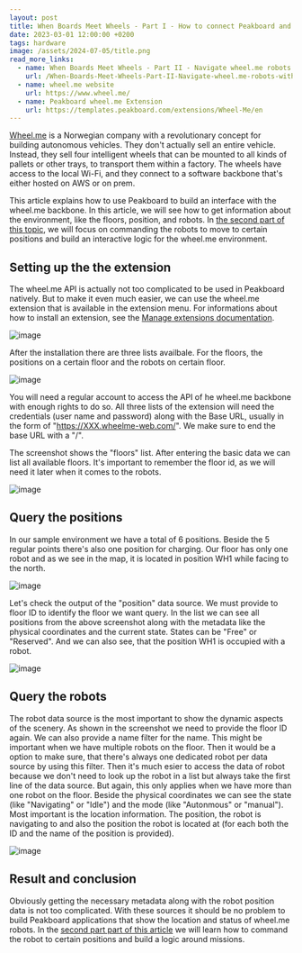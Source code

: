 ```yaml
---
layout: post
title: When Boards Meet Wheels - Part I - How to connect Peakboard and wheel.me robots
date: 2023-03-01 12:00:00 +0200
tags: hardware
image: /assets/2024-07-05/title.png
read_more_links:
  - name: When Boards Meet Wheels - Part II - Navigate wheel.me robots with Peaboard 
    url: /When-Boards-Meet-Wheels-Part-II-Navigate-wheel.me-robots-with-Peaboard.html
  - name: wheel.me website
    url: https://www.wheel.me/
  - name: Peakboard wheel.me Extension
    url: https://templates.peakboard.com/extensions/Wheel-Me/en
---
```

[Wheel.me](https://www.wheel.me/) is a Norwegian company with a revolutionary concept for building autonomous vehicles. They don't actually sell an entire vehicle. Instead, they sell four intelligent wheels that can be mounted to all kinds of pallets or other trays, to transport them within a factory. The wheels have access to the local Wi-Fi, and they connect to a software backbone that's either hosted on AWS or on prem.

This article explains how to use Peakboard to build an interface with the wheel.me backbone. In this article, we will see how to get information about the environment, like the floors, position, and robots. In [the second part of this topic](/When-Boards-Meet-Wheels-Part-II-Navigate-wheel.me-robots-with-Peaboard.html), we will focus on commanding the robots to move to certain positions and build an interactive logic for the wheel.me environment.

## Setting up the the extension

The wheel.me API is actually not too complicated to be used in Peakboard natively. But to make it even much easier, we can use the wheel.me extension that is available in the extension menu. For informations about how to install an extension, see the [Manage extensions documentation](https://help.peakboard.com/data_sources/Extension/en-ManageExtension.html).

![image](/assets/2024-07-05/010.png)

After the installation there are three lists availbale. For the floors, the positions on a certain floor and the robots on certain floor.

![image](/assets/2024-07-05/020.png)

You will need a regular account to access the API of he wheel.me backbone with enough rights to do so. All three lists of the extension will need the credentials (user name and password) along with the Base URL, usually in the form of "https://XXX.wheelme-web.com/". We make sure to end the base URL with a "/".

The screenshot shows the "floors" list. After entering the basic data we can list all available floors. It's important to remember the floor id, as we will need it later when it comes to the robots.

![image](/assets/2024-07-05/030.png)

## Query the positions

In our sample environment we have a total of 6 positions. Beside the 5 regular points there's also one position for charging. Our floor has only one robot and as we see in the map, it is located in position WH1 while facing to the north.

![image](/assets/2024-07-05/040.png)

Let's check the output of the "position" data source. We must provide to floor ID to identify the floor we want query. In the list we can see all positions from the above screenshot along with the metadata like the physical coordinates and the current state. States can be "Free" or "Reserved". And we can also see, that the position WH1 is occupied with a robot. 

![image](/assets/2024-07-05/050.png)

## Query the robots

The robot data source is the most important to show the dynamic aspects of the scenery. As shown in the screenshot we need to provide the floor ID again. We can also provide a name filter for the name. This might be important when we have multiple robots on the floor. Then it would be a option to make sure, that there's always one dedicated robot per data source by using this filter. Then it's much esier to access the data of robot because we don't need to look up the robot in a list but always take the first line of the data source. But again, this only applies when we have more than one robot on the floor.
Beside the physical coordinates we can see the state (like "Navigating" or "Idle") and the mode (like "Autonmous" or "manual"). Most important is the location information. The position, the robot is navigating to and also the position the robot is located at (for each both the ID and the name of the position is provided).

![image](/assets/2024-07-05/060.png)

## Result and conclusion

Obviously getting the necessary metadata along with the robot position data is not too complicated. With these sources it should be no problem to build Peakboard applications that show the location and status of wheel.me robots.
In the [second part part of this article](/When-Boards-Meet-Wheels-Part-II-Navigate-wheel.me-robots-with-Peaboard.html) we will learn how to command the robot to certain positions and build a logic around missions.
